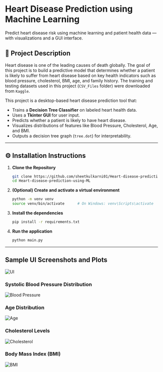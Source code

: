 # Heart Disease Prediction using Machine Learning
Predict heart disease risk using machine learning and patient health data — with visualizations and a GUI interface.

## 📘 Project Description

Heart disease is one of the leading causes of death globally. The goal of this project is to build a predictive model that determines whether a patient is likely to suffer from heart disease based on key health indicators such as blood pressure, cholesterol, BMI, age, and family history. The training and testing datasets used in this project (`CSV_Files` folder) were downloaded from `Kaggle`.

This project is a desktop-based heart disease prediction tool that:

- Trains a **Decision Tree Classifier** on labeled heart health data.
- Uses a **Tkinter GUI** for user input.
- Predicts whether a patient is likely to have heart disease.
- Visualizes distributions of features like Blood Pressure, Cholesterol, Age, and BMI.
- Outputs a decision tree graph (`tree.dot`) for interpretability.

---

## ⚙️ Installation Instructions

1. **Clone the Repository**

   ```bash
   git clone https://github.com/sheetkulkarni01/Heart-disease-prediction-using-ML.git
   cd Heart-disease-prediction-using-ML
   ```

2. **(Optional) Create and activate a virtual environment**

    ```bash
   python -m venv venv
   source venv/bin/activate      # On Windows: venv\Scripts\activate  
   ```

3. **Install the dependencies**

    ```bash
   pip install -r requirements.txt 
   ```

4. **Run the application**

    ```bash
   python main.py
   ```

---

## Sample UI Screenshots and Plots

![UI](Plots/Sample_UI_Screenshot.png)

### Systolic Blood Pressure Distribution
![Blood Pressure](Plots/BloodPressurePlot.png)

### Age Distribution
![Age](Plots/AgePlots.png)

### Cholesterol Levels
![Cholesterol](Plots/CholestrolLevelsPlot.png)

### Body Mass Index (BMI)
![BMI](Plots/BMIPlot.png)